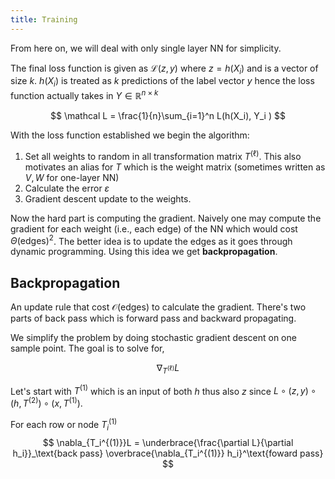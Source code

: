```yaml
---
title: Training
---
```


From here on, we will deal with only single layer NN for simplicity.

The final loss function is given as $\mathcal L (z,y)$ where $z = h(X_i)$ and is a vector of size $k$. $h(X_i)$ is treated as $k$ predictions of the label vector $y$ hence the loss function actually takes in $Y \in \mathbb R^{n \times k}$

$$
\mathcal L = \frac{1}{n}\sum_{i=1}^n L(h(X_i), Y_i )
$$

With the loss function established we begin the algorithm:

1. Set all weights to random in all transformation matrix $T^{(\ell)}$. This also motivates an alias for $T$ which is the weight matrix (sometimes written as $V,W$ for one-layer NN)
2. Calculate the error $\varepsilon$
3. Gradient descent update to the weights.

Now the hard part is computing the gradient. Naively one may compute the gradient for each weight (i.e., each edge) of the NN which would cost $\Theta(\text{edges})^2$. The better idea is to update the edges as it goes through dynamic programming. Using this idea we get **backpropagation**.

## Backpropagation

An update rule that cost $\mathcal O(\text{edges})$ to calculate the gradient. There's two parts of back pass which is forward pass and backward propagating. 

We simplify the problem by doing stochastic gradient descent on one sample point.
The goal is to solve for,

$$
\nabla_{T^{(\ell)}} L
$$

Let's start with  $T^{(1)}$ which is an input of both $h$ thus also $z$ since $L \circ (z, y) \circ (h, T^{(2)}) \circ (x, T^{(1)})$.

For each row or node $T_i^{(1)}$
$$
\nabla_{T_i^{(1)}}L = \underbrace{\frac{\partial L}{\partial h_i}}_\text{back pass} \overbrace{\nabla_{T_i^{(1)}} h_i}^\text{foward pass}
$$
